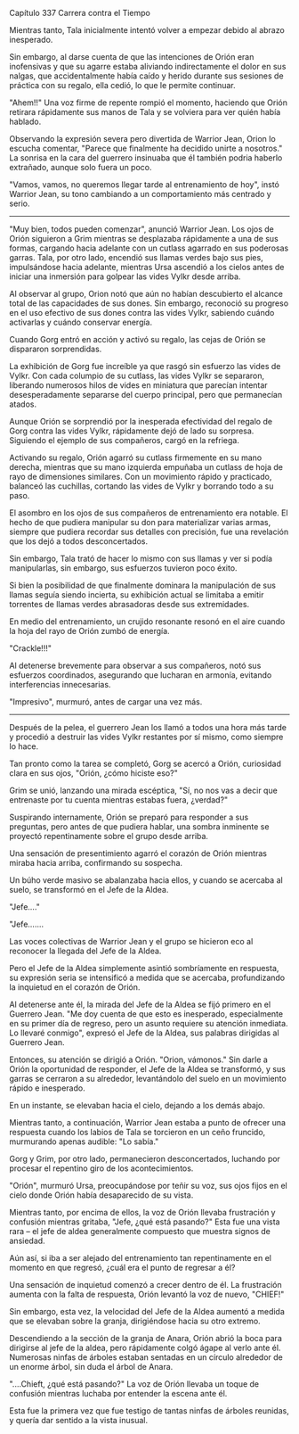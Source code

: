 
Capítulo 337 Carrera contra el Tiempo

Mientras tanto, Tala inicialmente intentó volver a empezar debido al abrazo inesperado.

Sin embargo, al darse cuenta de que las intenciones de Orión eran inofensivas y que su agarre estaba aliviando indirectamente el dolor en sus nalgas, que accidentalmente había caído y herido durante sus sesiones de práctica con su regalo, ella cedió, lo que le permite continuar.

"Ahem!!" Una voz firme de repente rompió el momento, haciendo que Orión retirara rápidamente sus manos de Tala y se volviera para ver quién había hablado.

Observando la expresión severa pero divertida de Warrior Jean, Orion lo escucha comentar, "Parece que finalmente ha decidido unirte a nosotros." La sonrisa en la cara del guerrero insinuaba que él también podria haberlo extrañado, aunque solo fuera un poco.

"Vamos, vamos, no queremos llegar tarde al entrenamiento de hoy", instó Warrior Jean, su tono cambiando a un comportamiento más centrado y serio.

---

"Muy bien, todos pueden comenzar", anunció Warrior Jean. Los ojos de Orión siguieron a Grim mientras se desplazaba rápidamente a una de sus formas, cargando hacia adelante con un cutlass agarrado en sus poderosas garras. Tala, por otro lado, encendió sus llamas verdes bajo sus pies, impulsándose hacia adelante, mientras Ursa ascendió a los cielos antes de iniciar una inmersión para golpear las vides Vylkr desde arriba.

Al observar al grupo, Orion notó que aún no habían descubierto el alcance total de las capacidades de sus dones. Sin embargo, reconoció su progreso en el uso efectivo de sus dones contra las vides Vylkr, sabiendo cuándo activarlas y cuándo conservar energía.

Cuando Gorg entró en acción y activó su regalo, las cejas de Orión se dispararon sorprendidas.

La exhibición de Gorg fue increíble ya que rasgó sin esfuerzo las vides de Vylkr. Con cada columpio de su cutlass, las vides Vylkr se separaron, liberando numerosos hilos de vides en miniatura que parecían intentar desesperadamente separarse del cuerpo principal, pero que permanecían atados.

Aunque Orión se sorprendió por la inesperada efectividad del regalo de Gorg contra las vides Vylkr, rápidamente dejó de lado su sorpresa. Siguiendo el ejemplo de sus compañeros, cargó en la refriega.

Activando su regalo, Orión agarró su cutlass firmemente en su mano derecha, mientras que su mano izquierda empuñaba un cutlass de hoja de rayo de dimensiones similares. Con un movimiento rápido y practicado, balanceó las cuchillas, cortando las vides de Vylkr y borrando todo a su paso.

El asombro en los ojos de sus compañeros de entrenamiento era notable. El hecho de que pudiera manipular su don para materializar varias armas, siempre que pudiera recordar sus detalles con precisión, fue una revelación que los dejó a todos desconcertados.

Sin embargo, Tala trató de hacer lo mismo con sus llamas y ver si podía manipularlas, sin embargo, sus esfuerzos tuvieron poco éxito.

Si bien la posibilidad de que finalmente dominara la manipulación de sus llamas seguía siendo incierta, su exhibición actual se limitaba a emitir torrentes de llamas verdes abrasadoras desde sus extremidades.

En medio del entrenamiento, un crujido resonante resonó en el aire cuando la hoja del rayo de Orión zumbó de energía.

"Crackle!!!"

Al detenerse brevemente para observar a sus compañeros, notó sus esfuerzos coordinados, asegurando que lucharan en armonía, evitando interferencias innecesarias.

"Impresivo", murmuró, antes de cargar una vez más.

---

Después de la pelea, el guerrero Jean los llamó a todos una hora más tarde y procedió a destruir las vides Vylkr restantes por sí mismo, como siempre lo hace.

Tan pronto como la tarea se completó, Gorg se acercó a Orión, curiosidad clara en sus ojos, "Orión, ¿cómo hiciste eso?"

Grim se unió, lanzando una mirada escéptica, "Sí, no nos vas a decir que entrenaste por tu cuenta mientras estabas fuera, ¿verdad?"

Suspirando internamente, Orión se preparó para responder a sus preguntas, pero antes de que pudiera hablar, una sombra inminente se proyectó repentinamente sobre el grupo desde arriba.

Una sensación de presentimiento agarró el corazón de Orión mientras miraba hacia arriba, confirmando su sospecha.

Un búho verde masivo se abalanzaba hacia ellos, y cuando se acercaba al suelo, se transformó en el Jefe de la Aldea.

"Jefe...."

"Jefe.......

Las voces colectivas de Warrior Jean y el grupo se hicieron eco al reconocer la llegada del Jefe de la Aldea.

Pero el Jefe de la Aldea simplemente asintió sombríamente en respuesta, su expresión seria se intensificó a medida que se acercaba, profundizando la inquietud en el corazón de Orión.

Al detenerse ante él, la mirada del Jefe de la Aldea se fijó primero en el Guerrero Jean. "Me doy cuenta de que esto es inesperado, especialmente en su primer día de regreso, pero un asunto requiere su atención inmediata. Lo llevaré conmigo", expresó el Jefe de la Aldea, sus palabras dirigidas al Guerrero Jean.

Entonces, su atención se dirigió a Orión. "Orion, vámonos." Sin darle a Orión la oportunidad de responder, el Jefe de la Aldea se transformó, y sus garras se cerraron a su alrededor, levantándolo del suelo en un movimiento rápido e inesperado.

En un instante, se elevaban hacia el cielo, dejando a los demás abajo.

Mientras tanto, a continuación, Warrior Jean estaba a punto de ofrecer una respuesta cuando los labios de Tala se torcieron en un ceño fruncido, murmurando apenas audible: "Lo sabía."

Gorg y Grim, por otro lado, permanecieron desconcertados, luchando por procesar el repentino giro de los acontecimientos.

"Orión", murmuró Ursa, preocupándose por teñir su voz, sus ojos fijos en el cielo donde Orión había desaparecido de su vista.

Mientras tanto, por encima de ellos, la voz de Orión llevaba frustración y confusión mientras gritaba, "Jefe, ¿qué está pasando?" Esta fue una vista rara – el jefe de aldea generalmente compuesto que muestra signos de ansiedad.

Aún así, si iba a ser alejado del entrenamiento tan repentinamente en el momento en que regresó, ¿cuál era el punto de regresar a él?

Una sensación de inquietud comenzó a crecer dentro de él. La frustración aumenta con la falta de respuesta, Orión levantó la voz de nuevo, "CHIEF!"

Sin embargo, esta vez, la velocidad del Jefe de la Aldea aumentó a medida que se elevaban sobre la granja, dirigiéndose hacia su otro extremo.

Descendiendo a la sección de la granja de Anara, Orión abrió la boca para dirigirse al jefe de la aldea, pero rápidamente colgó ágape al verlo ante él. Numerosas ninfas de árboles estaban sentadas en un círculo alrededor de un enorme árbol, sin duda el árbol de Anara.

"....Chieft, ¿qué está pasando?" La voz de Orión llevaba un toque de confusión mientras luchaba por entender la escena ante él.

Esta fue la primera vez que fue testigo de tantas ninfas de árboles reunidas, y quería dar sentido a la vista inusual.
